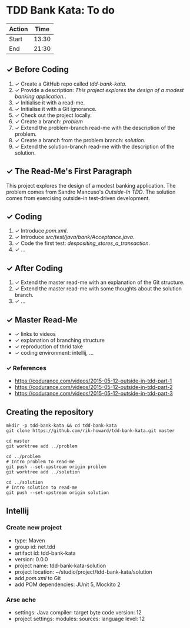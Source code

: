 


# TDD Bank Kata: To do
| Action | Time  |
|--------|:-----:|
| Start  | 13:30 |
| End    | 21:30 |


## ✓ Before Coding
1.  ✓ Create a GitHub repo called *tdd-bank-kata*.
1.  ✓ Provide a description: *This project explores the design of a modest banking application.*.
1.  ✓ Initialise it with a read-me.
1.  ✓ Initialise it with a Git ignorance.
1.  ✓ Check out the project locally.
1.  ✓ Create a branch: *problem*
1.  ✓ Extend the problem-branch read-me with the description of the problem.
1.  ✓ Create a branch from the problem branch: *solution*.
1.  ✓ Extend the solution-branch read-me with the description of the solution.



## ✓ The Read-Me's First Paragraph
This project explores the design of a modest banking application.  The problem comes from Sandro Mancuso's *Outside-In TDD*.  The solution comes from exercising outside-in test-driven development.


## ✓ Coding
1.  ✓ Introduce *pom.xml*.
1.  ✓ Introduce *src/test/java/bank/Acceptance.java*.
1.  ✓ Code the first test: *despositing_stores_a_transaction*.
1.  ✓ ...


## ✓ After Coding
1.  ✓ Extend the master read-me with an explanation of the Git structure.
1.  ✓ Extend the master read-me with some thoughts about the solution branch.
1.  ✓ ...


## ✓ Master Read-Me
* ✓ links to videos
* ✓ explanation of branching structure
* ✓ reproduction of thrid take
* ✓ coding environment: intellij, ...

### ✓ References
* https://codurance.com/videos/2015-05-12-outside-in-tdd-part-1
* https://codurance.com/videos/2015-05-12-outside-in-tdd-part-2
* https://codurance.com/videos/2015-05-12-outside-in-tdd-part-3


## Creating the repository

    mkdir -p tdd-bank-kata && cd tdd-bank-kata
    git clone https://github.com/rik-howard/tdd-bank-kata.git master

    cd master
    git worktree add ../problem

    cd ../problem
    # Intro problem to read-me
    git push --set-upstream origin problem
    git worktree add ../solution

    cd ../solution
    # Intro solution to read-me
    git push --set-upstream origin solution


## Intellij

### Create new project
* type: Maven
* group id: net.tdd
* artifact id: tdd-bank-kata
* version: 0.0.0
* project name: tdd-bank-kata-solution
* project location: ~/studio/project/tdd-bank-kata/solution
* add *pom.xml* to Git
* add POM dependencies: JUnit 5, Mockito 2

### Arse ache
* settings: Java compiler: target byte code version: 12
* project settings: modules: sources: language level: 12

